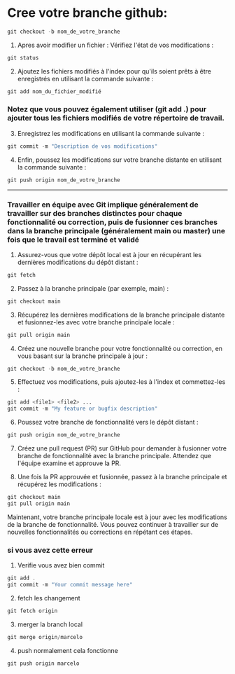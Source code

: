 # Cree votre branche github:

```php
git checkout -b nom_de_votre_branche
```
1. Apres avoir modifier un fichier : 
Vérifiez l'état de vos modifications : 
```php
git status
```
2. Ajoutez les fichiers modifiés à l'index pour qu'ils soient prêts à être enregistrés en utilisant la commande suivante :
```php
git add nom_du_fichier_modifié
```
### Notez que vous pouvez également utiliser (git add .) pour ajouter tous les fichiers modifiés de votre répertoire de travail.
 
3. Enregistrez les modifications en utilisant la commande suivante :
```php
git commit -m "Description de vos modifications"
```
4. Enfin, poussez les modifications sur votre branche distante en utilisant la commande suivante :
```php
git push origin nom_de_votre_branche
```
---

### Travailler en équipe avec Git implique généralement de travailler sur des branches distinctes pour chaque fonctionnalité ou correction, puis de fusionner ces branches dans la branche principale (généralement main ou master) une fois que le travail est terminé et validé

1. Assurez-vous que votre dépôt local est à jour en récupérant les dernières modifications du dépôt distant :

```php
git fetch
```
2. Passez à la branche principale (par exemple, main) :

```php
git checkout main
```

3. Récupérez les dernières modifications de la branche principale distante et fusionnez-les avec votre branche principale locale :

```php
git pull origin main
```
4. Créez une nouvelle branche pour votre fonctionnalité ou correction, en vous basant sur la branche principale à jour :

```php
git checkout -b nom_de_votre_branche
```
5. Effectuez vos modifications, puis ajoutez-les à l'index et commettez-les :

```php
git add <file1> <file2> ...
git commit -m "My feature or bugfix description"
```
6. Poussez votre branche de fonctionnalité vers le dépôt distant :

```php
git push origin nom_de_votre_branche
```
7. Créez une pull request (PR) sur GitHub pour demander à fusionner votre branche de fonctionnalité avec la branche principale. Attendez que l'équipe examine et approuve la PR.

8. Une fois la PR approuvée et fusionnée, passez à la branche principale et récupérez les modifications :

```php
git checkout main
git pull origin main
```

Maintenant, votre branche principale locale est à jour avec les modifications de la branche de fonctionnalité. Vous pouvez continuer à travailler sur de nouvelles fonctionnalités ou corrections en répétant ces étapes.

### si vous avez cette erreur

1. Verifie vous avez bien commit
```php
git add .
git commit -m "Your commit message here"
```
2. fetch les changement
```php
git fetch origin
```
3. merger la branch local
```php
git merge origin/marcelo
```
4. push normalement cela fonctionne
```php
git push origin marcelo
```
